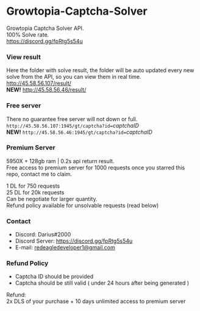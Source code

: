 # Growtopia-Captcha-Solver
Growtopia Captcha Solver API.<br>
100% Solve rate.<br>
https://discord.gg/fpRtg5s54u

### View result
Here the folder with solve result, the folder will be auto updated every new solve from the API, so you can view them in real time. <br>
http://45.58.56.107/result/<br>
<b>NEW!</b> http://45.58.56.46/result/

### Free server
There no guarantee free server will not down or full.<br>
`http://45.58.56.107:1945/gt/captcha?id=`*captchaID*<br>
<b>NEW!</b> `http://45.58.56.46:1945/gt/captcha?id=`*captchaID*

### Premium Server
5950X + 128gb ram | 0.2s api return result.<br>
Free access to premium server for 1000 requests once you starred this repo, contact me to claim.<br>

1 DL for 750 requests<br>
25 DL for 20k requests<br>
Can be negotiate for larger quantity.<br>
Refund policy available for unsolvable requests (read below)<br>

### Contact
 - Discord: Darius#2000
 - Discord Server: https://discord.gg/fpRtg5s54u
 - E-mail: redeagledeveloper1@gmail.com
 

### Refund Policy
  - Captcha ID should be provided
  - Captcha should be still valid ( under 24 hours after being generated )

Refund: <br>
2x DLS of your purchase + 10 days unlimited access to premium server
